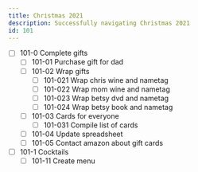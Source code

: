 ```yaml
---
title: Christmas 2021
description: Successfully navigating Christmas 2021
id: 101
---
```



- [ ] 101-0 Complete gifts
  - [ ] 101-01 Purchase gift for dad
  - [ ] 101-02 Wrap gifts
    - [ ] 101-021 Wrap chris wine and nametag
    - [ ] 101-022 Wrap mom wine and nametag
    - [ ] 101-023 Wrap betsy dvd and nametag
    - [ ] 101-024 Wrap betsy book and nametag
  - [ ] 101-03 Cards for everyone
    - [ ] 101-031 Compile list of cards
  - [ ] 101-04 Update spreadsheet
  - [ ] 101-05 Contact amazon about gift cards
- [ ] 101-1 Cocktails
  - [ ] 101-11 Create menu